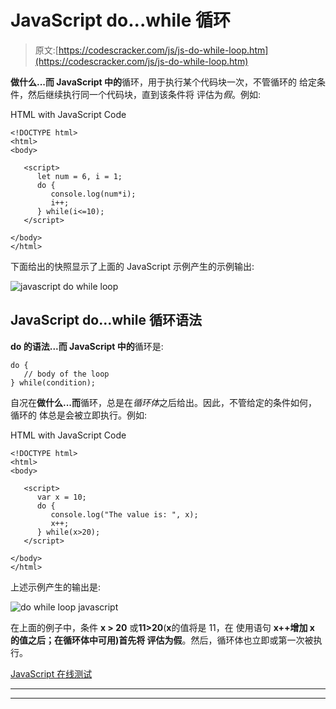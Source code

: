 # JavaScript do...while 循环

> 原文:[https://codescracker.com/js/js-do-while-loop.htm](https://codescracker.com/js/js-do-while-loop.htm)

**做什么...而 JavaScript 中的**循环，用于执行某个代码块一次，不管循环的 给定条件，然后继续执行同一个代码块，直到该条件将 评估为*假*。例如:

HTML with JavaScript Code

```
<!DOCTYPE html>
<html>
<body>

   <script>
      let num = 6, i = 1;
      do {
         console.log(num*i);
         i++;
      } while(i<=10);
   </script>

</body>
</html>
```

下面给出的快照显示了上面的 JavaScript 示例产生的示例输出:

![javascript do while loop](../Images/c1fefd09c99897df212ed46b7fe7ab83.png)

## JavaScript do...while 循环语法

**do 的语法...而 JavaScript 中的**循环是:

```
do {
   // body of the loop
} while(condition);
```

自况在**做什么...而**循环，总是在*循环体*之后给出。因此，不管给定的条件如何，循环的 体总是会被立即执行。例如:

HTML with JavaScript Code

```
<!DOCTYPE html>
<html>
<body>

   <script>
      var x = 10;
      do {
         console.log("The value is: ", x);
         x++;
      } while(x>20);
   </script>

</body>
</html>
```

上述示例产生的输出是:

![do while loop javascript](../Images/e21b1562bebf39fb20516fd25f9af1b9.png)

在上面的例子中，条件 **x > 20** 或**11>20**(**x**的值将是 11，在 使用语句 **x++增加 **x** 的值之后；**在循环体中可用)首先将 评估为**假**。然后，循环体也立即或第一次被执行。

[JavaScript 在线测试](/exam/showtest.php?subid=6)

* * *

* * *